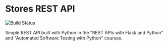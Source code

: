 # Stores REST API

[![Build Status](https://travis-ci.org/thalesfdm/stores-rest-api-test.svg?branch=master)](https://travis-ci.org/thalesfdm/stores-rest-api-test)

Simple REST API built with Python in the "REST APIs with Flask and Python" and "Automated Software Testing with Python" courses.
